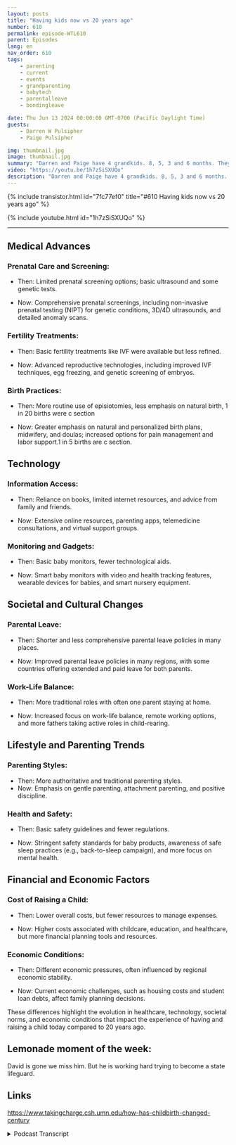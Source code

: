 ```yaml
---
layout: posts
title: "Having kids now vs 20 years ago"
number: 610
permalink: episode-WTL610
parent: Episodes
lang: en
nav_order: 610
tags:
    - parenting
    - current
    - events
    - grandparenting
    - babytech
    - parentalleave
    - bondingleave

date: Thu Jun 13 2024 00:00:00 GMT-0700 (Pacific Daylight Time)
guests:
    - Darren W Pulsipher
    - Paige Pulsipher

img: thumbnail.jpg
image: thumbnail.jpg
summary: "Darren and Paige have 4 grandkids. 8, 5, 3 and 6 months. They are so fun to be around and it is so fun to see our kids be parents. They were just talking about how so much has changed since they had babies. From childbirth, what to feed your babies, how to raise them, parent involvement etc.. Let’s explore the differences and see if these differences are for the better or …."
video: "https://youtu.be/1h7zSiSXUQo"
description: "Darren and Paige have 4 grandkids. 8, 5, 3 and 6 months. They are so fun to be around and it is so fun to see our kids be parents. They were just talking about how so much has changed since they had babies. From childbirth, what to feed your babies, how to raise them, parent involvement etc.. Let’s explore the differences and see if these differences are for the better or …."
---
```


<div>
{% include transistor.html id="7fc77ef0" title="#610 Having kids now vs 20 years ago" %}

{% include youtube.html id="1h7zSiSXUQo" %}
</div>

---

## Medical Advances

### Prenatal Care and Screening:

* Then: Limited prenatal screening options; basic ultrasound and some genetic tests.

* Now: Comprehensive prenatal screenings, including non-invasive prenatal testing (NIPT) for genetic conditions, 
  3D/4D ultrasounds, and detailed anomaly scans.

### Fertility Treatments:

* Then: Basic fertility treatments like IVF were available but less refined.

* Now: Advanced reproductive technologies, including improved IVF techniques, egg freezing, and genetic screening of 
  embryos.

### Birth Practices:

* Then: More routine use of episiotomies, less emphasis on natural birth, 1 in 20 births were c section

* Now: Greater emphasis on natural and personalized birth plans, midwifery, and doulas; increased options for pain 
  management and labor support.1 in 5 births are c section.

## Technology

### Information Access:

* Then: Reliance on books, limited internet resources, and advice from family and friends.

* Now: Extensive online resources, parenting apps, telemedicine consultations, and virtual support groups.

### Monitoring and Gadgets:

* Then: Basic baby monitors, fewer technological aids.

* Now: Smart baby monitors with video and health tracking features, wearable devices for babies, and smart nursery 
  equipment.

## Societal and Cultural Changes

### Parental Leave:

* Then: Shorter and less comprehensive parental leave policies in many places.

* Now: Improved parental leave policies in many regions, with some countries offering extended and paid leave for 
  both parents.

### Work-Life Balance:

* Then: More traditional roles with often one parent staying at home.

* Now: Increased focus on work-life balance, remote working options, and more fathers taking active roles in 
  child-rearing.

## Lifestyle and Parenting Trends

### Parenting Styles:

* Then: More authoritative and traditional parenting styles.
* Now: Emphasis on gentle parenting, attachment parenting, and positive discipline.

### Health and Safety:

* Then: Basic safety guidelines and fewer regulations.

* Now: Stringent safety standards for baby products, awareness of safe sleep practices (e.g., back-to-sleep campaign),
  and more focus on mental health.

## Financial and Economic Factors

### Cost of Raising a Child:

* Then: Lower overall costs, but fewer resources to manage expenses.

* Now: Higher costs associated with childcare, education, and healthcare, but more financial planning tools and resources.

### Economic Conditions:

* Then: Different economic pressures, often influenced by regional economic stability.

* Now: Current economic challenges, such as housing costs and student loan debts, affect family planning decisions.

These differences highlight the evolution in healthcare, technology, societal norms, and economic conditions that impact the experience of having and raising a child today compared to 20 years ago.

## Lemonade moment of the week:

David is gone we miss him. But he is working hard trying to become a state lifeguard.

## Links

https://www.takingcharge.csh.umn.edu/how-has-childbirth-changed-century


<details>
<summary> Podcast Transcript </summary>

<p>﻿1</p>
<p>Okay.</p>
<p>Paige, are you trying to tell our audiencesomething?</p>
<p>Maybe?</p>
<p>Or are you trying to tell me something?</p>
<p>I'm traveling right now,so we're doing this podcast remote.</p>
<p>So is there news?</p>
<p>It's not April Fools Day again, is it?</p>
<p>Yeah.</p>
<p>That ship has sailed.</p>
<p>The baby making ship has sailed.</p>
<p>Long ago.</p>
<p>Well, I just have to firsttell our audience about the April Fool'sjoke that you played on me.</p>
<p>I was out of town.</p>
<p>It was probably the second yearwe were married.</p>
<p>Yeah, something like that. Yeah.</p>
<p>She found a picture on the Internetof a positive pregnancy teston the same color countertopsas our countertops in the kitchen.</p>
<p>And she sent that to me.</p>
<p>That was hilarious.</p>
<p>Not really.</p>
<p>It was a little bit funny.</p>
<p>It was a tiny bit.</p>
<p>Tiny bit funny.</p>
<p>So why So you were so white?</p>
<p>Yeah.</p>
<p>Why did our research department, a.k.a.you come up with this topic today?</p>
<p>You know, we've been talking.</p>
<p>Well, we just got finishedspending a week with our grandkids,with three of our grandkids.</p>
<p>We have four grandkids.</p>
<p>Our daughter Rachel has three of them.</p>
<p>And then our son Jacob has has one.</p>
<p>So we just finishedspending a week with our grandkids.</p>
<p>And then we've been talking to our son</p>
<p>Jacob about his babyseveral times this week.</p>
<p>And I just startedthink every time, you know,they mentioned somethingabout raising kidsor I see some new technology that they'reusing to, you know, with their babies.</p>
<p>It just I don't know,</p>
<p>I just started thinking abouthow things have really changedsince we had since had.</p>
<p>Everythingfrom when to introduce certain foodsto getting them to sleep at night.</p>
<p>I mean, everything's changedsince we were.</p>
<p>And no reason really changed for us.</p>
<p>Becauseif I have aand this is really aging me right now,</p>
<p>I have a 35 year old daughter.</p>
<p>How is that possible? I don't know.</p>
<p>You don't look a day over 39.</p>
<p>I know. Right? I mean, seriously.</p>
<p>So I have a 35 year oldand then I have my youngest.</p>
<p>My youngest biological child is 18.</p>
<p>So I have a very large gap there.</p>
<p>And so from the from my first baby to now.my goodness.</p>
<p>Nine day from Samfrom 18 years agoto now is still night and day.</p>
<p>Do you mean likeso? Yeah.</p>
<p>From 35 years ago.</p>
<p>Wow. And from eight years ago. Wow.</p>
<p>So yeah, it's changed.</p>
<p>And I just thought it would be funfor us to talk about the differences.</p>
<p>And it's not really whether it's betteror worse.</p>
<p>It's just different.</p>
<p>And you and I have been talking a lotabout that lately.</p>
<p>About. Yeah.</p>
<p>This new generation of kidscoming up into adulthood.</p>
<p>It's just different.</p>
<p>And we it's hard for us to wrap our headsaround that.</p>
<p>It's so different.</p>
<p>But it is and it's not it'snot just advances in medicine, it'ssociety advances in technologyand just they'reeverything's changed about raising kidsvery different than when we had kidsand raise kids so many years ago.</p>
<p>I mean, 17, almost 18 for me, right? Yeah.</p>
<p>Well And how old?</p>
<p>See how old? Your oldest?</p>
<p>So, you know, we're very similar, right?</p>
<p>Our age gap is is very almost more so.</p>
<p>Yeah, I just had sixso I spread mine across.</p>
<p>There is a six year gap.</p>
<p>You had a 12 year gap.</p>
<p>If you are enjoying today's episode.</p>
<p>Check out our website at Where's</p>
<p>Eliminate Dawg, where you can book us to.</p>
<p>Come to your conference,your event, your workshop.</p>
<p>We can't wait to see you.</p>
<p>All right, So, hey, let's try it.</p>
<p>Let's dive in.</p>
<p>Let's dive into this,because you did some research,you and you didnot do with Google this time.</p>
<p>Look at me.</p>
<p>I'm so advanced.</p>
<p>I sat down to, like,look for some articles and I went, Well,before I look for some articles,let me see what Egypt has to say.</p>
<p>And did a good job.</p>
<p>It had a lot to say and I was like,</p>
<p>Good for you.</p>
<p>This is hilariousbecause I'm actually out of town.</p>
<p>Speaking at a conference in Ohioto the statelegislature about generative AIand my wife is using itto help produce our podcast.</p>
<p>So I think that's funny.a twofer on this one.</p>
<p>I can talk about it now.</p>
<p>All right.</p>
<p>Hey, let'slet's dive into medical advances first.</p>
<p>So what what did you find out aroundmedical advances?</p>
<p>So it was saying that,you know, then meaning I asked you,</p>
<p>Djibouti, to go back 20 years.</p>
<p>So when it sayswhen I say, then it means 20 years ago.</p>
<p>So it said thenprenatal care and screening was limited,basic ultrasound and some genetic test.</p>
<p>Now, when I had Amanda 35 years ago,you did not get an ultrasoundunless they thought there wassomething wrong with your pregnancy.</p>
<p>There was no ultrasound.</p>
<p>Right. You could pay for one.</p>
<p>Yeah, well, we couldn't.</p>
<p>Know I could neither.</p>
<p>I couldn't either.</p>
<p>Luckily, with Matthew, my oldest,there was somethey needed to check him out,so we found out it was a boy.</p>
<p>Right. gotcha. Yeah. So. Yeah.</p>
<p>So now,in today's world,there's all kinds of prenatal screening.</p>
<p>There is.</p>
<p>There's several ultrasounds,there's 3D, 4D ultrasound.</p>
<p>I mean, it's crazy.</p>
<p>The the detailed anatomythat you can see on these babies.</p>
<p>Remember when we usedto get our ultrasounds and they're like,</p>
<p>Look, there's your baby.</p>
<p>And you're like, No, I don't see anythinglike that blob right there.</p>
<p>That's your baby.</p>
<p>Yeah. Like, I don't see anything.</p>
<p>You know,that's that's funny because it changedfrom the time that we had Matthewto the time we had Jacob,which is only four or five years,when now ultrasounds were common,it changed that quickly to knowyou can't have it too.</p>
<p>Everyone got an ultrasound and they evengot to bring home the videotape of it.</p>
<p>Do you remember that?yeah, we did that.</p>
<p>We never got a videotapebecause you had to pay for a videotape.</p>
<p>So we actually never got a videotape.</p>
<p>But yeah, by the time I had Sam,which was eight years ago,an ultrasound was par for the course.</p>
<p>Not extra.</p>
<p>Well,especially you were a little bit older.</p>
<p>So they were going to check more things.</p>
<p>Right?</p>
<p>Yeah, I was I was actually considereda geriatric pregnancythat my older kids are over 35.</p>
<p>Yeah, I was 35. Isn't that funny?</p>
<p>When they talk about pregnancies,anything over 35 is geriatric.</p>
<p>Yep. Yep. Isn't that funny?</p>
<p>That is funny.</p>
<p>That's still today.</p>
<p>That's still is the term they use.</p>
<p>Yep. Yeah. That's not a pretty work.</p>
<p>That's not a pre term.</p>
<p>Let's think of something better, guys.</p>
<p>Come on. We can do.</p>
<p>We can do better.</p>
<p>I can do better than that.</p>
<p>Well, I remember when ultrasoundyou could go to the malland get an ultrasound, a 3-D ultrasound.</p>
<p>I remember when they first came out.</p>
<p>So it's so.</p>
<p>But now.</p>
<p>Yeah, now.</p>
<p>All right.</p>
<p>So that's prenatal care and screening.</p>
<p>They're doing genetic testsmore often now.</p>
<p>Yeah, a whole bunch of things.</p>
<p>And they're even doing</p>
<p>I know in medical advances,they're even doing in-vitro surgeries now.yeah.</p>
<p>So that that's actuallythe next thing is fertility treatments.</p>
<p>It's crazyhow far advanced that that has come.</p>
<p>I mean,it says then basic fertility treatmentslike IVF were available, but less refined.</p>
<p>So now advanced reproductive technologies,including improved</p>
<p>IVF techniques, eggfreezing and genetic screening of embryos.</p>
<p>Crazy.</p>
<p>So they can screen your.that is Atika.my goodness.is that name of that movie Attica?</p>
<p>I don't know that one.</p>
<p>It's the one where it was all about.</p>
<p>Or Gattaca. Maybe she's got. Gattaca.</p>
<p>Yeah, I thinkwas Gattaca, where they didall the reproductive screening.</p>
<p>And, you know, they hadthey produced the babiesfor you in the lab with the best genetics.</p>
<p>Yeah. Yeah.</p>
<p>And then if you weren't createdin the lab, you were called a love babyand it waswho knows what you're going to get, right?that's so funny.</p>
<p>So we're going to have to watch that moviethis weekend.</p>
<p>Yeah, I know that.</p>
<p>That is a it's a thing that I knowsome people that havethey've had childrenwith very severe genetic birth defects.</p>
<p>They go through the genetic screeningso that, you know.</p>
<p>So yeah. So it's crazy.</p>
<p>I mean that yeah, that was not a thingback when we were having babies.</p>
<p>Like so the technology there is come.</p>
<p>That's what's been kindof All right, what about,what about giving birth.</p>
<p>What's the deal there?</p>
<p>And you found out somethinginteresting on this one.</p>
<p>Yeah.</p>
<p>So then 20 years ago,there was more routine use of episiotomy,less emphasis on natural birth,and one in 20 births were a C-section.</p>
<p>What does that mean?</p>
<p>Natural birth for brain dead menthat don't know.</p>
<p>I'm I mean, for the most part,a natural birth means not usingdrugs and medication.</p>
<p>I think it might be. Like an epidural.</p>
<p>Yeah, no epidural.</p>
<p>I think a natural birth.</p>
<p>I think if you have some there'ssome mild medicines they can give you that</p>
<p>I think are still considered natural birthto just help to help take the edge offyour pain.</p>
<p>But yeah no epiduralnothing that strong.</p>
<p>So yeah now when you first when you firstasked Chad's CBT for this information,it gave you an error,it gave you some misinformation here.</p>
<p>It saidactually that C-sections were more commonthen than now, and that is a lie.</p>
<p>Chad GBG That is a lie.</p>
<p>Interesting.</p>
<p>So I don't know where you're getting thisinformation, but I you know, I was doublechecking a lot of this informationbefore I put this together.</p>
<p>And yeah, that is absolutely not true.</p>
<p>So now so there's greater emphasison natural and personalized birth plans.</p>
<p>That is that is quite the thing. Now,midwifery and do Lesand increase optionsfor pain management and labor support.</p>
<p>Yeah I don't even know what these wordsmean.</p>
<p>And one in five births are C-sectionnow. Wow.</p>
<p>And when I looked up, why?</p>
<p>Because when it was onein 20 births, you only had a C-sectionthat's why you had a C-section orif you had hadwell, I don't need to go anyway.</p>
<p>So it was it was forit was for definite medical reasonswhy you were having a C-section.</p>
<p>That is not the case today.</p>
<p>Some people do.</p>
<p>They're afraidto have a traditional birth.</p>
<p>They're afraid.</p>
<p>And so it's more of a choicethan a medical decision as well.</p>
<p>Yes, there are many, many, many doctorsthat will opt to give you a C-section.</p>
<p>I guess insurances are payingfor a C-section.</p>
<p>You know what I mean? I guess so.</p>
<p>So that's. Really interesting.</p>
<p>It is.</p>
<p>And there used to be a lot of use offorceps and vacuums.</p>
<p>These are probably wordsthat a lot of peopledon't even know what those are today.</p>
<p>There was a lot of a lot of birth defectscaused by the use ofsome of the things that they used to use.</p>
<p>And so I think doctors are also in favor.</p>
<p>They would rather give you a C-sectionthan use forceps or a vacuum.</p>
<p>They would they would rather takethey would rather do.</p>
<p>That's the safer route,which is a C-section.</p>
<p>That's interestingbecause it's almost like a dichotomy,more natural and personalizedbirth plans. Yes.</p>
<p>Invasive surgery, evasive.</p>
<p>I. Is that the right word?</p>
<p>Yeah. Invasive surgery.</p>
<p>You're cutting someone open, right? Yeah.</p>
<p>Yeah.</p>
<p>So this is interesting, right? Meaning?</p>
<p>Yeah.</p>
<p>Yeah, it is interesting that it's like,you know, no drugs for meand I need my birth plan.</p>
<p>I need my music and I need my rollerthing for my back and I need Right.</p>
<p>They've got all these things,all the things and then it's like,and I also want a C-section.</p>
<p>That's really interestingbecause I remember when my first wifegave birth to two our kids,it was ice chips, and that was it.</p>
<p>My job was ice chips and Lamaze.</p>
<p>We took Lamaze class and ice shifts.</p>
<p>That was my job.</p>
<p>Do your breathing.</p>
<p>And usually ice. Chips. Yeah.</p>
<p>And I think that as far as food goes,</p>
<p>I think it is still just ice chips,because just in caseyou have to have emergency surgery,they don't want food in your system.</p>
<p>So I don't think that has changed.</p>
<p>You still dojust get ice chips as far as I know.</p>
<p>But yeah,almost everything else has changed.</p>
<p>It's kind of crazy.</p>
<p>Are you still there?</p>
<p>You're still listening. good.</p>
<p>You can check out Where's Eliminated Dawgfor more episodes as well as advice and.</p>
<p>Tips and. Tricks.</p>
<p>There you go.</p>
<p>Hey, let's move on.</p>
<p>Beyond medical into my favorite topic.</p>
<p>I was going to saythis is your topic right here.</p>
<p>Technology.</p>
<p>Okay.</p>
<p>Let's first talk about information access.</p>
<p>You have the same book</p>
<p>I had, What to expect when expecting.</p>
<p>What to expect when you're expecting. Yep.</p>
<p>Yep. That's that's the book that everyonein the eighties and nineties had was.</p>
<p>It was the Bible your pregnancy Bible.</p>
<p>Honestly, it was.</p>
<p>And because you couldn't findthere was the internetbut the internet was just full oftechnical documents backthen know nothing about verse or anything.</p>
<p>So you had to go to the libraryor you relied on good old mom.</p>
<p>Yeah.</p>
<p>Yeah. You.</p>
<p>You got advice from familyand friends, right?</p>
<p>You were like, Hey, you know,this is what what was your experience?</p>
<p>Share with me.</p>
<p>And but yeah, that book, I'm telling you,that book was amazing.</p>
<p>You know, you looked at,you know, one month to month, three monthand what's supposed to be happening.</p>
<p>And I love that book. I loved it.</p>
<p>Yeah. What did they do nowof now?</p>
<p>Well, I don't</p>
<p>I don't think they have that.</p>
<p>I mean, actually actually they still dohave that book.</p>
<p>But I don't know how often people buy itbecause you can access it online. So.</p>
<p>Right nowit's extensive online resources, right?</p>
<p>Like.</p>
<p>Well, there's even apps, there's parentingapps, right?</p>
<p>I yeah.</p>
<p>Jacob and Andy,who just had their first childsix months ago, he just turnedsix months old.</p>
<p>They had an app that Jacob would take of,say, my baby is now the size of a peanut,so my baby'snow the size of an avocado. Yep.</p>
<p>And the app saideverything that was going on.</p>
<p>Where what week are you at and all thisstuff and just constant information.</p>
<p>Well, and they even had an app for afterthe baby was born.</p>
<p>Every time they fed the baby,they put it in the app.</p>
<p>Like if Andy said every time the.</p>
<p>Baby peed too.</p>
<p>Every time they changed a diaper,they put it in an app.</p>
<p>So they just it's just you can really stayon top of things a lot more like</p>
<p>I mean, when I had babies, I was like,</p>
<p>I don't know how many days have beensince the baby pooped?</p>
<p>I mean, yesterday, I don't know too manyseeing our kids survive, right?</p>
<p>Like it's is amazing to me is amazing.</p>
<p>But yeah, I mean, it's just</p>
<p>I mean now they've got soyeah, the parenting apps,they've got telemedicine consultations.</p>
<p>How great is that Like your baby. Yeah.</p>
<p>How many how many times did our kidsget more sick after going to the doctor?</p>
<p>Right.</p>
<p>And now you can call the nurse hotlineor you can call your doctor's office.</p>
<p>I mean, great.</p>
<p>It's these are these are all good things.</p>
<p>Like, honestly, they are so.</p>
<p>But yeah.</p>
<p>All right.</p>
<p>Now more technologymonitoring and gadgets.</p>
<p>So what did you havewhen you've had your first.</p>
<p>We had a baby.</p>
<p>We had a baby monitor, not a video. Right?</p>
<p>It was just I think it's the same thingthat you probably had.</p>
<p>You had a baby monitor, right?</p>
<p>It's just a walkie talkie, basically.</p>
<p>Yeah, it was a walkie talkie. Yep.</p>
<p>And now they're smart baby monitorswith videoand health tracking featureslike your baby is.</p>
<p>You know, your baby's heart rateis this and your baby's breathing.</p>
<p>I mean, it's crazy.</p>
<p>Your baby woke up many times.</p>
<p>With one of ourkids. We had a breathing pad.</p>
<p>Okay.</p>
<p>Because they they theywere having some issues with breathing.</p>
<p>So we put them on a breathing pad.</p>
<p>So we knew when they stopped breathingit would alarm us, which it never did.</p>
<p>So I think that's super.</p>
<p>I think we just paid a lot of moneyfor that.</p>
<p>I think that's what it was.</p>
<p>We just had to pay a lot of money.</p>
<p>Yeah, So yeah, but just.</p>
<p>Yeah, you don't even need a prescriptionfor that stuff.</p>
<p>You can just go to the baby storeand pick that stuff up. Now, right? Yeah.</p>
<p>Yeah.</p>
<p>Wearable devices for babies,smart nursery equipment, of course.</p>
<p>That also comes with the cons, right?</p>
<p>Well, I think what?</p>
<p>Wasn't there a thing where peoplewere hacking in to people's baby monitors?</p>
<p>Yeah.</p>
<p>What's another thing for a minute. Yes.</p>
<p>It was a thing for a minute. Yeah.that's so funny.</p>
<p>I mean. But also what's.</p>
<p>What's the downsideto monitoring your baby 100% of the time?</p>
<p>I think there is a big downside.</p>
<p>I think what I think makes you a moreanxious parent, that is my opinion.</p>
<p>That is not any kind of medical jargon.</p>
<p>That is my opinionthat when you are constantly.</p>
<p>But I think it also makes parentsfeel better, like, well, I know thatmy child's breathing in normal way, but</p>
<p>I also think it makes you a little morehyper focused on it.</p>
<p>I don't know.</p>
<p>I could be totally wrong, but.</p>
<p>I can see the benefit for kidsthat are sick.absolutely.</p>
<p>That parents that are sick.</p>
<p>We were before that equipment was extreme.</p>
<p>Li Expensive. Yeah. No. Yeah.</p>
<p>I mean, I'm talking about forjust a normal,just normal child that you have at home.</p>
<p>It's, you know.</p>
<p>Does it make parents become morehypochondriac by proxy.</p>
<p>Yeah.</p>
<p>Like you're, you're, you're just,you're starting offas a helicopter parent from day one.</p>
<p>I don't know.</p>
<p>I don't know because we don't know.</p>
<p>We don't have a child right now.</p>
<p>So it's interesting.</p>
<p>Like I said, that's just my opinionthat it would just make you a little more.</p>
<p>Well, I even saw the differencebetween me as a parentcompared to my parents as parents.my child has a fever.no, I need to go to the doctor.</p>
<p>And my mom would be like, Why?</p>
<p>Why not give her a fever?</p>
<p>Just give them baby Tylenol.</p>
<p>Or back then, yeah, we got baby aspirin.</p>
<p>Yeah.</p>
<p>Which now calls it causes Crohn's diseaseor something like that.</p>
<p>I remember. It was amazing.</p>
<p>We survived.</p>
<p>It is.</p>
<p>I remember like buying when.</p>
<p>Yeah, when my my oldest kids were little.</p>
<p>They just had come out with thatthermometer.</p>
<p>The straight ahead.</p>
<p>Yeah. No, not this trip.</p>
<p>It was just like not the shrimp.</p>
<p>It was just likeit was the handheld electronic thing.</p>
<p>And you just put it you use like wentacross their head, right?</p>
<p>Yeah, yeah, yeah.</p>
<p>And I remember telling my mom,</p>
<p>I think that for one of the baby,my baby showers, I'd ask for that, like,</p>
<p>I want theand my mom, I remember my mom going, Why?</p>
<p>Like you put your hand on their foreheadand you feelif they're hot, like, I mean she was,she was just like, that's interesting.</p>
<p>And I was just like,</p>
<p>You have to know itdown to the 10th of the degreeof what our kids temperatures were. Yes.</p>
<p>And she was just like, right.</p>
<p>We didn't have a thermometerlike we felt you you're hot.</p>
<p>But I mean, I never went to the doctor.</p>
<p>I mean, I'm sure I did,but I mean, I remember when I was,you know, a little kid to teenager,like if we were sick,she's just like, yeah, you'll get better.</p>
<p>If you are enjoying today's episode.</p>
<p>Check out our Web site at Where's the</p>
<p>Lemonade, Dawg, where you can book us to.</p>
<p>Come to your conference,your event, your workshop.</p>
<p>We can't wait to see you.</p>
<p>Societal and cultural changes.</p>
<p>Okay, So let's talk for aminute about parental leave.</p>
<p>There was no parental leave when I think.</p>
<p>It's funnythat you even call it parental leavebecause there was nothingcalled parental leave. No.</p>
<p>So then it was called maternity leave.</p>
<p>Yes. And then there was nowhat's it called?</p>
<p>Paternity. Right.</p>
<p>There was no paternity.</p>
<p>Leave or bonding.</p>
<p>I think the proper term is bonding leave.</p>
<p>Okay.</p>
<p>So, yes, with my first child,</p>
<p>I believe that my husband took offone day,the day I was in the hospital,and then he came tothe hospital, brought me homethe next day, and then he went to work.</p>
<p>And I think with our second child,he took off one day.</p>
<p>And in thatone day that I was at the hospital,he actually leftto go to work and came backand then.</p>
<p>Yeah, and then.</p>
<p>Yes, yes, yes, yes. Okay.</p>
<p>I did a little bit better on my first one.</p>
<p>I was still in college.</p>
<p>Okay?</p>
<p>And school started three daysafter he was born,but I was working.</p>
<p>So yeah, I did take</p>
<p>I did take two days off.</p>
<p>Yeah.</p>
<p>And, and I took off because mymy mother in law was there helping us.</p>
<p>And I said, if my mother in law's there,</p>
<p>I'm going to work or school.</p>
<p>Yeah.</p>
<p>It's when she's gone then</p>
<p>I need to be home more because there's nolonger help, you know, on that first childand then my dad.</p>
<p>This one's funny about my dad.</p>
<p>My dad is a dentist,and I was born at an Air Force base,which my dad worked atthe Air Force Base Hospital,and hewasn't even in there for my delivery.</p>
<p>I don't. My dad wasn't in.</p>
<p>My dad wasn't in the roomfor any of our deliveries.</p>
<p>Well, back backthen, fathers normally weren't in that.</p>
<p>But my dad was a doctor.</p>
<p>He could have been there. Right.</p>
<p>But he chose.</p>
<p>Why would I want to be there?</p>
<p>My mom said so.</p>
<p>I'm. I'mthe I'm the caboose in our family.</p>
<p>Right. Like there's a seven year age gap.</p>
<p>So with the first three menwere not allowed in the roomwhen by the time she had me,he could have been in the roomand he was like, Heck no.</p>
<p>And she did not wantshe didn't want him in the room.</p>
<p>She was like, No, thank you so isn't thatit's it's it's come a long way.</p>
<p>So would you have wanted me in the room?sure, of course.</p>
<p>Yeah, absolutely.</p>
<p>Yeah. My, my first.</p>
<p>So when he was in the roomwith all the babies.</p>
<p>Yeah, I was in the room with all mine.</p>
<p>But would you.</p>
<p>What about changing that even stronger?</p>
<p>Do you not only want me in the room,do you demand me to be in the room?</p>
<p>If I said I really don't want to be aroundthat, would that make you sad?</p>
<p>I guess Is the right word a sad?</p>
<p>I'd be like tough cookies.</p>
<p>I don't really want to give birth eitherand see all this stufftoo, but not for you. Get in here.</p>
<p>Yeah.</p>
<p>No, I wouldn't be sad.</p>
<p>I would be like,</p>
<p>Yeah, get your butt in here.</p>
<p>So that really hasn't changed withnow I'm.</p>
<p>It's Fathers are in the room now.</p>
<p>I guessone thing that's changedis the natural birth fathersare there for naturalbirths, like in the homewhich and they're in there actuallyhelping with the birth.</p>
<p>I don't know that I could do that. Yeah.</p>
<p>That'd be hard for me.</p>
<p>But yeah.</p>
<p>So let's get back to parental leave.</p>
<p>Okay. Parental leave. Sorry. Okay.</p>
<p>We talked about how there was no parentalleave when we had our kids.</p>
<p>The most the most.</p>
<p>My first husband ever stayed home was one.</p>
<p>And a half days. That was it.</p>
<p>That was the longest. That was. Yeah.</p>
<p>The question to your bossis, are you sick?</p>
<p>Do you have vacation leave?</p>
<p>Yeah.</p>
<p>Yeah, because my husbandhad two weeks vacation for the whole year.</p>
<p>They didn't care that I was having a baby.</p>
<p>They didn't care. So.</p>
<p>And that wasn't just his work.</p>
<p>That was just the way it was.</p>
<p>That was just the way it was.</p>
<p>So that's it.</p>
<p>But now it's mandated in state by state.</p>
<p>But there's also some federal guidelines,too, right?</p>
<p>I think so.</p>
<p>I know that like Jacob,</p>
<p>I think he did he get 12 weeks.</p>
<p>Bonding leave, Bonding leave.</p>
<p>And I think he took nine or ten of it.</p>
<p>And that's just crazy.</p>
<p>We were talking about this just recently.</p>
<p>It's hardfor us to wrap our head around it. How?</p>
<p>But it's</p>
<p>I think I think it's a good thing, likehow involved dads are.</p>
<p>Like I that just is crazy to meto think that my husbandwould have been home for two monthslike that would have been life changing.</p>
<p>That would have been very different. Very,very different.</p>
<p>And I think I would have really enjoyedhaving the help and theand the companionshipof learning this new territory.</p>
<p>Well, in some countries like Canada,you remember the familywe talked to on on one of our tripsfrom Canada?</p>
<p>Yeah.</p>
<p>She was just finishing up her one year.</p>
<p>One year. Leave. Yes.</p>
<p>One wherewe know in the state of Utah with Rachel,she got six weeks, six terms.</p>
<p>It is still six weeks.</p>
<p>Yeah, it is.</p>
<p>Unless your company offers more.</p>
<p>The state guideline in Utah is six weeks,which I think is wrong.</p>
<p>I do.</p>
<p>I think that for a mother,</p>
<p>I mean, that's notthey don't even guarantee bondingleave for fathers.</p>
<p>Right.</p>
<p>I think that that asking a momto leave their babyat six weeks is too hard.</p>
<p>And I.</p>
<p>I don't think that's right.</p>
<p>So that's my my opinion.</p>
<p>Okay. So okay.</p>
<p>The next thing is work life balance.</p>
<p>So so then right thenmore traditional roleswith often one parent staying at home.</p>
<p>Right? So, you know, getting right.</p>
<p>Yeah.</p>
<p>With you and your first wife,she was a stay at home mom.</p>
<p>You you were the provider. Same with me.</p>
<p>I would stay homeeven though I always had a side gigbecause we were always kindof financially strapped.</p>
<p>So I always had a side gig, but I was.</p>
<p>Flexible side gig, right?</p>
<p>So you could be there for your kidsevery day?</p>
<p>Yeah. You the primary caregiver?</p>
<p>I was the primary caregiver, absolutely.</p>
<p>In fact, I've talked about whatthis should be with you beforemy husband worked at out,he was managing water parks.</p>
<p>And so from March till October,he worked 6 hours, at least six daysa week, a lot of time, seven days a week,because that was the busy season.</p>
<p>That's when he worked.</p>
<p>And so when he after that,when October would come andhe would often be homemore a normal amount,he would be home at 5:00 every day,and he was home on the weekends.</p>
<p>It was hard to adjust to himbeing at home.</p>
<p>I was like, I'm I'm running the show hereand you're kind of cramping my style.</p>
<p>Like Jeremy.</p>
<p>It was always an adjustmentwhen he started coming back around.</p>
<p>I bet that's true.</p>
<p>Now that is completely changed.</p>
<p>COVID really did a number on this one.right?</p>
<p>Because people are used to nowworking at home.</p>
<p>You work from your kitchen table,flexible hours.</p>
<p>I've got to take my kid to the doctor.</p>
<p>You don't even ask for time off.</p>
<p>Employers are more used tojuggling, you know, nontraditional days.</p>
<p>But we're starting to see somethinginteresting happening,especially in high tech,which has been known for remote work.</p>
<p>We're starting to see themask people to come back into the office.</p>
<p>Yes. When was COVID was?</p>
<p>So four years ago. And so now.</p>
<p>Yeah, now you and Jacob have bothbeen asked to come back into the office?</p>
<p>Yep, that's right.</p>
<p>And it's not just us.</p>
<p>I have other friends in other industriestoo, that are now.</p>
<p>Yeah, Yeah.</p>
<p>If I don't see you, you're not working.</p>
<p>Which I think is ridiculous,but that's a whole nother.</p>
<p>But it's interesting.</p>
<p>We have a lot of friends and.</p>
<p>And our son Jacob, who have babies,and they are.</p>
<p>I mean, it is just crazyhow much more involvedthey are in the parenting process.</p>
<p>And I think it's kind of great.</p>
<p>Are you still there?</p>
<p>You're still listening. good.</p>
<p>You can check out Where's the Lemonade</p>
<p>Dawg for more episodes,as well as advice and.</p>
<p>Tips and. Tricks. There you go.</p>
<p>Lifestyle and parenting trends.</p>
<p>Let's just go over this real quick.</p>
<p>So parenting styles,then more authoritative and traditionalparenting styles, you might have even hadspanking that what you would definitely becanceled today if there was spanking.</p>
<p>Now emphasis on gentle parenting,attachment parenting than positivediscipline.sweetie, to put Mommy'sphone in the toilet, that's not good.</p>
<p>Come on, honey. Is that.</p>
<p>Do you think that's a good idea?</p>
<p>No, it's not.</p>
<p>You can't use it. Negative, honey.</p>
<p>You get. True. That's true.</p>
<p>That is definitely not me.</p>
<p>It's still not me.</p>
<p>And I was never a mean parent.</p>
<p>But I am definitely a disciplinarian.</p>
<p>Like, don't do that.</p>
<p>Don't do that.</p>
<p>It's funny because this is.</p>
<p>This is cycled several timesthe way parenting goes on, wheresoft parenting, more traditionalparenting back to soft parenting.</p>
<p>This has cycled a couple of times,as we've read, right?</p>
<p>Yep, you're right.</p>
<p>You're right. So. Okay.</p>
<p>And then health and safety.</p>
<p>So then basic safety guidelinesand fewer regulations.</p>
<p>True story now.</p>
<p>Stringent safety standardsfor baby products, awareness of safety,sleep practicesand more focus on mental health.</p>
<p>I mean, it is funnyhow now like car seats.</p>
<p>I mean, when you and I were kids,we didn't have car seats.</p>
<p>No, we didn't.</p>
<p>US you couldn't even car seats.</p>
<p>Were our moms or dads armholding us against the seat?</p>
<p>That was our car seat.</p>
<p>Yeah, that's. Right.</p>
<p>And when we had kids, we had car seats,which we all had car seats.</p>
<p>But now car seats are literallythe standards are changed.</p>
<p>Like every two years.</p>
<p>Like you're supposed to get rid ofyour car seats every couple of yearsbecause they're now outdatedwith safety guidelines.</p>
<p>I guess it's.</p>
<p>Very much sounds like an industrydriving legislation for me.</p>
<p>Let's talk to Graco.</p>
<p>Come on. Great.</p>
<p>What a great kid's got great lobbyists.</p>
<p>That's what is.</p>
<p>Yeah, but yes,but I agree with all of that.</p>
<p>This safety and the awarenessis all intense and better, I guess.</p>
<p>So it's keeping yourbaby safe. But once again,is itraising are you are you hyper focused?</p>
<p>Are you raising wimpy kids? I don't know.</p>
<p>I don't know.</p>
<p>You know, I don't know.</p>
<p>Yeah, I think there's there's this balancethat we have to find, But it's interestingto see the differences.</p>
<p>It is all right in the last one,financial and economic factorsso costs of raising a child.</p>
<p>So then lower overall cost but fewerresources to manage expenses.</p>
<p>Okay.</p>
<p>Because usually typically back then,one more often one parent was working.</p>
<p>It was a typically one parent household.</p>
<p>Yeah, one income.</p>
<p>Now higher cost associated with childcare, education and health care,but more financial planning toolsand resources and more.</p>
<p>Now more.</p>
<p>Both parents are working out of the home.</p>
<p>Well, that's interestingbecause the two are related.</p>
<p>Yeah, for. Sure.</p>
<p>Both parents are working outside the home.</p>
<p>Then you need additionalcare tocome intothe house, which increases your costs.</p>
<p>Right.</p>
<p>Which is your total costof everything. Yes.</p>
<p>And if more people need the care,then the cost is going to go up.</p>
<p>Right. Supply and demand. So, yeah.</p>
<p>It's interesting how it plays.</p>
<p>I'm starting to see a trendnow of people moving to single incomewhere they were double income.</p>
<p>They're like,</p>
<p>I need to be more with my kid.</p>
<p>Especially these peopleare having to go back to work, sothey're finding ways to make it workwith single income.</p>
<p>Well, yeah, and people I thinka lot of people are finding remote jobs.</p>
<p>There's that is the onegood thing that came out of COVID.</p>
<p>There are so many remote jobsnow that you can be more flexiblewith your work schedule.</p>
<p>So maybe you are working full time,but it's remotelyand you can work a few hours hereand a few hours there.</p>
<p>Like it's great for for parentsit's great.</p>
<p>All right.</p>
<p>So there's there's some really good,interesting trends seeing this.</p>
<p>Yeah.</p>
<p>Definitely.</p>
<p>All right, cool. So overall,what do you think, honey?</p>
<p>But is it better now to be a parent nowor worse or just different?</p>
<p>I, I feel like it's different.</p>
<p>Like, I don't look back on our raisingour kids and go, man,we really we really thought that or.</p>
<p>Yeah.</p>
<p>Or, orhow much would our kids be healthieror smarter or saferif we would have had these things?</p>
<p>I don't know.</p>
<p>They all we've raised great kids.</p>
<p>They're all happy,well-adjusted, amazing kids.</p>
<p>And we didn't have all these things.</p>
<p>So I don't know, you know what I mean?</p>
<p>Yeah.</p>
<p>I wonder what our kids</p>
<p>I wonder what our kids would say.</p>
<p>Would they if we saidif you had to raise your child today, likewith the technologyand the societal, cultural things,all the things we talked about,if you had to raise themthe same way, I had to raise you,would you prefer thator would you prefer all the technologyand all the changes that you have today?you know, the one thing that I wish</p>
<p>I would have had somethingthat Rachel had with I think her last twowas the formula maker.</p>
<p>That's like a coffee maker,but it's a formula maker.my gosh.</p>
<p>That thing was amazing.</p>
<p>You put the formula in there, and thenwhen you're in the middle of the night,whenever and you're holding the baby,you just put your bottle in there,push a button,it comes out the right temperature.</p>
<p>Hallelujah to the right temperature.</p>
<p>The right temperature iswhatever temperature you give them. Right?</p>
<p>That's how it was with our kids over.</p>
<p>The last two. Years.</p>
<p>If you're still hanging in therewith us onthis episode, you've gotten this fargo to Where's Lemony?</p>
<p>Don't work.</p>
<p>Send us a little messageor send your candy.</p>
<p>A real video.</p>
<p>Candy. Yeah.</p>
<p>All right.</p>
<p>Our lemonade moment of the weekhas to do with our youngest, David.</p>
<p>He is.</p>
<p>He's gone for nine days,and we very much miss him, But he's.</p>
<p>He's trying something new.</p>
<p>He's trying something really hard.</p>
<p>I'm really proud of him,but I'm also scared.</p>
<p>It is.</p>
<p>He's. He's trying out.</p>
<p>He's already made it.</p>
<p>He's being trained, going throughboot camp for California State lifeguard.</p>
<p>So for all those people that know</p>
<p>Baywatch, that's what it is.</p>
<p>My people, it's he's he's going to be I'ma Baywatch, babe.</p>
<p>That's my son. Baywatch, babe. David.</p>
<p>That's right.</p>
<p>That's right. no, he.</p>
<p>If he's going to be a Baywatch babe,then he's got to stop cutting his own hairwith scissors that he bought at WinCobecause.</p>
<p>Yes, the second day he was there he goes.</p>
<p>They have really strictgrooming standards.</p>
<p>And my hair, when you comb,he has really curly hair.</p>
<p>And when you comb it, it can't be.</p>
<p>Past his eyebrows.</p>
<p>Or his eyebrowsbecause if you're in the watertrying to save somebody and your eye,you know, your hair's in your eyes.</p>
<p>So he went and bought scissorsand just like, cut.</p>
<p>No, no.</p>
<p>So he's got to get a better haircutif he wants to live it.</p>
<p>All right.</p>
<p>But that's not the lemons.</p>
<p>The lemons isis that we're very nervous for him.</p>
<p>This is a tough tryout that he has to dophysical swimming.</p>
<p>He's got to run.</p>
<p>He's got coursework that he has to do.</p>
<p>So there's all this really tough stuffthat he has to do.</p>
<p>And I'm anxiouslywaiting by the phone for call every daylike, well, you guys need to come home.</p>
<p>Yeah, you got a call yesterdayand you were super nervous thinking, no.</p>
<p>And he called to tell youthat he passed the swim.</p>
<p>There's certain certain,you know, things he has to do physicallyin a certain amount of time.</p>
<p>And and so, yeah, I know you were.</p>
<p>I was. At that call.</p>
<p>So that was the lemonade.</p>
<p>I was like, no, a call from David.and yeah, he made it.</p>
<p>I was so proud of him.</p>
<p>So lemonadethat our son is growing our baby.</p>
<p>He's our baby.</p>
<p>If you like today's episode.</p>
<p>Give us five stars on iTunes, Spotify,</p>
<p>Google.</p>
<p>And head to Facebook and like us.</p>
<p>And check out our blog at</p>
<p>Where's the Lemonade Talk.</p>
<p>Where you can leave questionsand comments.</p>
<p>Ad But of all.</p>
<p>Go outand make some lemonade. You bet, baby.</p>

</details>

